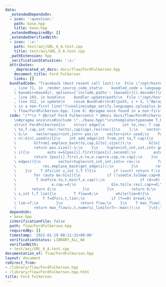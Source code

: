 ```yaml
---
data:
  _extendedDependsOn:
  - icon: ':question:'
    path: base.hpp
    title: base.hpp
  _extendedRequiredBy: []
  _extendedVerifiedWith:
  - icon: ':x:'
    path: test/aoj/GRL_6_A.test.cpp
    title: test/aoj/GRL_6_A.test.cpp
  _pathExtension: hpp
  _verificationStatusIcon: ':x:'
  attributes:
    _deprecated_at_docs: docs/flow/FordFulkerson.hpp
    document_title: Ford Fulkerson
    links: []
  bundledCode: "Traceback (most recent call last):\n  File \"/opt/hostedtoolcache/Python/3.9.1/x64/lib/python3.9/site-packages/onlinejudge_verify/documentation/build.py\"\
    , line 71, in _render_source_code_stat\n    bundled_code = language.bundle(stat.path,\
    \ basedir=basedir, options={'include_paths': [basedir]}).decode()\n  File \"/opt/hostedtoolcache/Python/3.9.1/x64/lib/python3.9/site-packages/onlinejudge_verify/languages/cplusplus.py\"\
    , line 193, in bundle\n    bundler.update(path)\n  File \"/opt/hostedtoolcache/Python/3.9.1/x64/lib/python3.9/site-packages/onlinejudge_verify/languages/cplusplus_bundle.py\"\
    , line 312, in update\n    raise BundleErrorAt(path, i + 1, \"#pragma once found\
    \ in a non-first line\")\nonlinejudge_verify.languages.cplusplus_bundle.BundleErrorAt:\
    \ flow/FordFulkerson.hpp: line 6: #pragma once found in a non-first line\n"
  code: "/**\n * @brief Ford Fulkerson\n * @docs docs/flow/FordFulkerson.hpp\n */\n\
    \n#pragma once\n\n#include \"../base.hpp\"\n\ntemplate<typename T,bool directed>\n\
    struct FordFulkerson{\n    struct edge{\n        int to,rev; T cap;\n        edge(int\
    \ to,T cap,int rev):to(to),cap(cap),rev(rev){}\n    };\n    vector<vector<edge>>\
    \ G;\n    vector<pair<int,int>> pos;\n    vector<int> used;\n    FordFulkerson(int\
    \ n):G(n),used(n){}\n    int add_edge(int from,int to,T cap){\n        pos.emplace_back(from,G[from].size());\n\
    \        G[from].emplace_back(to,cap,G[to].size());\n        G[to].emplace_back(from,directed?0:cap,G[from].size()-1);\n\
    \        return pos.size()-1;\n    }\n    tuple<int,int,int,int> get_edge(int\
    \ i){\n        auto e=G[pos[i].first][pos[i].second];\n        auto re=G[e.to][e.rev];\n\
    \        return {pos[i].first,e.to,e.cap+re.cap,re.cap};\n    }\n    vector<tuple<int,int,int,int>>\
    \ edges(){\n        vector<tuple<int,int,int,int>> res;\n        for (int i=0;i<pos.size();++i){\n\
    \            res.emplace_back(get_edge(i));\n        }\n        return res;\n\
    \    }\n    T dfs(int v,int t,T f){\n        if (v==t) return f;\n        used[v]=true;\n\
    \        for (auto &e:G[v]){\n            if (!used[e.to]&&e.cap>0){\n       \
    \         T d=dfs(e.to,t,min(f,e.cap));\n                if (d<=0) continue;\n\
    \                e.cap-=d;\n                G[e.to][e.rev].cap+=d;\n         \
    \       return d;\n            }\n        }\n        return 0;\n    }\n    T max_flow(int\
    \ s,int t,T lim){\n        T flow=0;\n        while(lim>0){\n            fill(used.begin(),used.end(),0);\n\
    \            T f=dfs(s,t,lim);\n            if (f==0) break;\n            flow+=f;\
    \ lim-=f;\n        }\n        return flow;\n    }\n    T max_flow(int s,int t){\n\
    \        return max_flow(s,t,numeric_limits<T>::max());\n    }\n};"
  dependsOn:
  - base.hpp
  isVerificationFile: false
  path: flow/FordFulkerson.hpp
  requiredBy: []
  timestamp: '2021-01-19 00:11:31+09:00'
  verificationStatus: LIBRARY_ALL_WA
  verifiedWith:
  - test/aoj/GRL_6_A.test.cpp
documentation_of: flow/FordFulkerson.hpp
layout: document
redirect_from:
- /library/flow/FordFulkerson.hpp
- /library/flow/FordFulkerson.hpp.html
title: Ford Fulkerson
---
```

